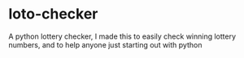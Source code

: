 # loto-checker
A python lottery checker, I made this to easily check winning lottery numbers, and to help anyone just starting out with python


